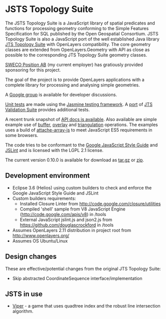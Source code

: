 JSTS Topology Suite
===================

The JSTS Topology Suite is a JavaScript library of spatial predicates and functions 
for processing geometry conforming to the Simple Features Specification for SQL published by
the Open Geospatial Consortium. JSTS Topology Suite is also a JavaScript port of the well 
established Java library [JTS Topology Suite](http://tsusiatsoftware.net/jts/main.html) with
OpenLayers compatibility. The core geometry classes are extended from OpenLayers.Geometry
with API as close as possible to the corresponding JTS Topology Suite geometry classes.

[SWECO Position AB](http://en.sweco.se/en/enswecose/Expertise-/Geographical-IT) (my current employer) has gratiously 
provided sponsoring for this project.

The goal of the project is to provide OpenLayers applications with a complete library for processing
and analysing simple geometries.

A [Google group](http://groups.google.com/group/jsts-devs) is available for developer discussions.

[Unit tests](http://bjornharrtell.github.com/jsts/test/SpecRunner.html) are made
using the [Jasmine testing framework](https://github.com/pivotal/jasmine). A 
[port](http://bjornharrtell.github.com/jsts/validationsuite/index.html) of
[JTS Validation Suite](http://www.vividsolutions.com/jts/tests/index.html) provides
additional tests.

A recent trunk snapshot of [API docs is available](http://bjornharrtell.github.com/jsts/doc/api/index.html). Also
available are simple example use of [buffer](http://bjornharrtell.github.com/jsts/examples/buffer.html), 
[overlay](http://bjornharrtell.github.com/jsts/examples/overlay.html) and [triangulation](http://bjornharrtell.github.com/jsts/examples/triangulation.html)
operations. The examples uses a build of [attache-array-js](http://github.com/olooney/attache-array-js) to meet JavaScript ES5 requirements in some browsers.

The code tries to be conformant to the
[Google JavaScript Style Guide](http://google-styleguide.googlecode.com/svn/trunk/javascriptguide.xml) and
[JSLint](http://www.jslint.com/) and is licensed with the LGPL 2.1 license.

The current version 0.10.0 is available for download as [tar.gz](https://github.com/downloads/bjornharrtell/jsts/jsts-0.10.0.tar.gz) or [zip](https://github.com/downloads/bjornharrtell/jsts/jsts-0.10.0.zip).

Development environment
-----------------------

* Eclipse 3.6 (Helios) using custom builders to check and enforce the Google JavaScript Style Guide and JSLint
* Custom builders requirements:
  * Installed Closure Linter from http://code.google.com/closure/utilities
  * Compiled 'shell' sample from V8 JavaScript Engine (http://code.google.com/apis/v8) in /tools
  * External JavaScript jslint.js and json2.js from https://github.com/douglascrockford in /tools
* Assumes OpenLayers 2.11 distribution in project root from http://www.openlayers.org/
* Assumes OS Ubuntu/Linux

Design changes
--------------

These are effective/potential changes from the original JTS Topology Suite:

* Skip abstracted CoordinateSequence interface/implementation

JSTS in use
-----------

* [Viper](https://github.com/bjornharrtell/viper) - a game that uses quadtree index and the robust line intersection algorithm.
